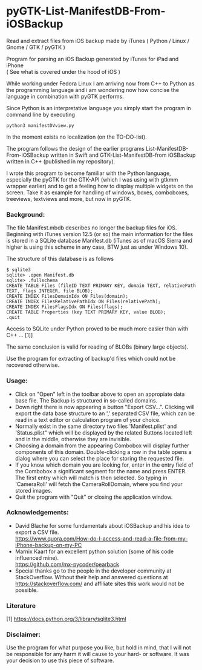 # pyGTK-List-ManifestDB-From-iOSBackup
Read and extract files from iOS backup made by iTunes ( Python / Linux / Gnome / GTK / pyGTK )

Program for parsing an iOS Backup generated by iTunes for iPad and iPhone</br>
( See what is covered under the hood of iOS )

While working under Fedora Linux I am arriving now from  C++ to Python as the programming language and i am wondering now how concise the language in combination with pyGTK performs.

Since Python is an interpretative language you simply start the program in command line by executing

```
python3 manifestDVview.py
```
In the moment exists no localization (on the TO-DO-list).

The program follows the design of the earlier programs List-ManifestDB-From-iOSBackup written in Swift and GTK-List-ManifestDB-from iOSBackup written in C++ (published in my repository).

I wrote this program to become familiar with the Python language, especially the pyGTK for the GTK-API (which I was using with gtkmm wrapper earlier) and to get a feeling how to display multiple widgets on the screen. Take it as example for handling of windows, boxes, comboboxes, treeviews, textviews and more, but now in pyGTK.

### Background:
The file Manifest.mbdb describes no longer the backup files for iOS. Beginning with iTunes version 12.5 (or so) the main information for the files is stored in a SQLite database Manifest.db (iTunes as of macOS Sierra and higher is using this scheme in any case, BTW just as under Windows 10).

The structure of this database is as follows 
```
$ sqlite3
sqlite> .open Manifest.db
sqlite> .fullschema
CREATE TABLE Files (fileID TEXT PRIMARY KEY, domain TEXT, relativePath TEXT, flags INTEGER, file BLOB);
CREATE INDEX FilesDomainIdx ON Files(domain);
CREATE INDEX FilesRelativePathIdx ON Files(relativePath);
CREATE INDEX FilesFlagsIdx ON Files(flags);
CREATE TABLE Properties (key TEXT PRIMARY KEY, value BLOB);
.quit
```
Access to SQLite under Python proved to be much more easier than with C++ ... [1]]

The same conclusion is valid for reading of BLOBs (binary large objects).

Use the program for extracting of backup'd files which could not be recovered otherwise.

### Usage:
- Click on "Open" left in the toolbar above to open an appropiate data base file. The Backup is structured in so-called domains.
- Down right there is now appearing a button "Export CSV...". Clicking will export the data base structure to an ',' separated CSV file, which can be read in a text editor or calculation program of your choice.
- Normally exist in the same directory two files 'Manifest.plist' and 'Status.plist" which will be displayed by the related Buttons located left and in the middle, otherwise they are invisible.
-  Choosing a domain from the appearing Combobox will display further components of this domain. Double-clicking a row in the table opens a dialog where you can select the place for storing the requested file.
- If you know which domain you are looking for, enter in the entry field of the Combobox a significant segment for the name and press ENTER. The first entry which will match is then selected. So typing in 'CameraRoll' will fetch the CameraRollDomain, where you find your stored images.
- Quit the program with "Quit" or closing the application window.

### Acknowledgements:
- David Blache for some fundamentals about iOSBackup and his idea to export a CSV file.</br>
<https://www.quora.com/How-do-I-access-and-read-a-file-from-my-iPhone-backup-on-my-PC>
- Marnix Kaart for an excellent python solution (some of his code influenced mine).</br>
<https://github.com/mx-pycoder/pearback>
- Special thanks go to the people in the developer community at StackOverflow. Without their help and answered questions at <https://stackoverflow.com/> and affiliate sites this work would not be possible.

### Literature
[1] <https://docs.python.org/3/library/sqlite3.html>

### Disclaimer:
Use the program for what purpose you like, but hold in mind, that I will not be responsible for any harm it will cause to your hard- or software. It was your decision to use this piece of software.
